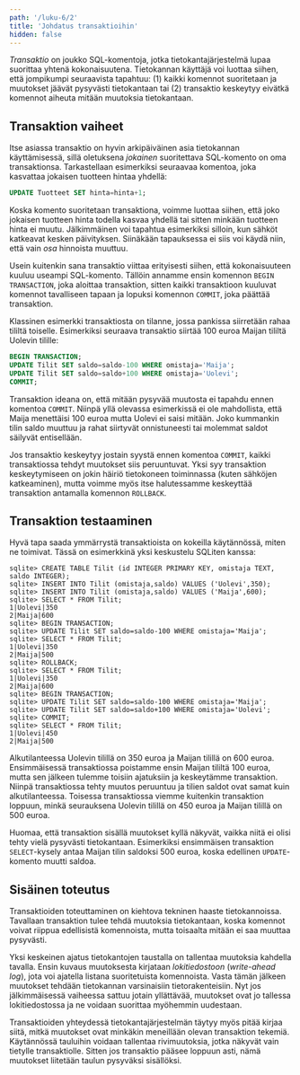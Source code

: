 ```yaml
---
path: '/luku-6/2'
title: 'Johdatus transaktioihin'
hidden: false
---
```


_Transaktio_ on joukko SQL-komentoja, jotka tietokantajärjestelmä
lupaa suorittaa yhtenä kokonaisuutena.
Tietokannan käyttäjä voi luottaa siihen,
että jompikumpi seuraavista tapahtuu:
(1) kaikki komennot suoritetaan ja muutokset jäävät
pysyvästi tietokantaan tai (2) transaktio keskeytyy
eivätkä komennot aiheuta mitään muutoksia tietokantaan.

## Transaktion vaiheet

Itse asiassa transaktio on hyvin arkipäiväinen asia
tietokannan käyttämisessä, sillä oletuksena _jokainen_ suoritettava
SQL-komento on oma transaktionsa.
Tarkastellaan esimerkiksi seuraavaa komentoa,
joka kasvattaa jokaisen tuotteen hintaa yhdellä:

```sql
UPDATE Tuotteet SET hinta=hinta+1;
```

Koska komento suoritetaan transaktiona,
voimme luottaa siihen, että joko jokaisen tuotteen hinta
todella kasvaa yhdellä tai sitten minkään tuotteen hinta ei muutu.
Jälkimmäinen voi tapahtua esimerkiksi silloin,
kun sähköt katkeavat kesken päivityksen.
Siinäkään tapauksessa ei siis voi käydä niin,
että vain _osa_ hinnoista muuttuu.

Usein kuitenkin sana transaktio viittaa erityisesti siihen,
että kokonaisuuteen kuuluu useampi SQL-komento.
Tällöin annamme ensin komennon `BEGIN TRANSACTION`,
joka aloittaa transaktion,
sitten kaikki transaktioon kuuluvat komennot
tavalliseen tapaan
ja lopuksi komennon `COMMIT`, joka päättää transaktion.

Klassinen esimerkki transaktiosta on tilanne,
jossa pankissa siirretään rahaa tililtä toiselle.
Esimerkiksi seuraava transaktio siirtää 100 euroa
Maijan tililtä Uolevin tilille:

```sql
BEGIN TRANSACTION;
UPDATE Tilit SET saldo=saldo-100 WHERE omistaja='Maija';
UPDATE Tilit SET saldo=saldo+100 WHERE omistaja='Uolevi';
COMMIT;
```

Transaktion ideana on, että mitään pysyvää muutosta ei
tapahdu ennen komentoa `COMMIT`.
Niinpä yllä olevassa esimerkissä ei ole mahdollista,
että Maija menettäisi 100 euroa mutta Uolevi ei saisi mitään.
Joko kummankin tilin saldo muuttuu ja rahat siirtyvät onnistuneesti
tai molemmat saldot säilyvät entisellään.

Jos transaktio keskeytyy jostain syystä ennen komentoa `COMMIT`,
kaikki transaktiossa tehdyt muutokset siis peruuntuvat.
Yksi syy transaktion keskeytymiseen on jokin häiriö tietokoneen
toiminnassa (kuten sähköjen katkeaminen),
mutta voimme myös itse halutessamme keskeyttää transaktion
antamalla komennon `ROLLBACK`.

## Transaktion testaaminen

Hyvä tapa saada ymmärrystä transaktioista on kokeilla käytännössä,
miten ne toimivat.
Tässä on esimerkkinä yksi keskustelu SQLiten kanssa:

```x
sqlite> CREATE TABLE Tilit (id INTEGER PRIMARY KEY, omistaja TEXT, saldo INTEGER);
sqlite> INSERT INTO Tilit (omistaja,saldo) VALUES ('Uolevi',350);
sqlite> INSERT INTO Tilit (omistaja,saldo) VALUES ('Maija',600);
sqlite> SELECT * FROM Tilit;
1|Uolevi|350
2|Maija|600
sqlite> BEGIN TRANSACTION;
sqlite> UPDATE Tilit SET saldo=saldo-100 WHERE omistaja='Maija';
sqlite> SELECT * FROM Tilit;
1|Uolevi|350
2|Maija|500
sqlite> ROLLBACK;
sqlite> SELECT * FROM Tilit;
1|Uolevi|350
2|Maija|600
sqlite> BEGIN TRANSACTION;
sqlite> UPDATE Tilit SET saldo=saldo-100 WHERE omistaja='Maija';
sqlite> UPDATE Tilit SET saldo=saldo+100 WHERE omistaja='Uolevi';
sqlite> COMMIT;
sqlite> SELECT * FROM Tilit;
1|Uolevi|450
2|Maija|500
```

Alkutilanteessa Uolevin tilillä on 350 euroa
ja Maijan tilillä on 600 euroa.
Ensimmäisessä transaktiossa poistamme ensin Maijan tililtä 100 euroa,
mutta sen jälkeen tulemme toisiin ajatuksiin ja keskeytämme transaktion.
Niinpä transaktiossa tehty muutos peruuntuu
ja tilien saldot ovat samat kuin alkutilanteessa.
Toisessa transaktiossa viemme kuitenkin transaktion loppuun,
minkä seurauksena Uolevin tilillä on 450 euroa
ja Maijan tilillä on 500 euroa.

Huomaa, että transaktion sisällä muutokset kyllä näkyvät,
vaikka niitä ei olisi tehty vielä pysyvästi tietokantaan.
Esimerkiksi ensimmäisen transaktion `SELECT`-kysely
antaa Maijan tilin saldoksi 500 euroa,
koska edellinen `UPDATE`-komento muutti saldoa.

## Sisäinen toteutus

Transaktioiden toteuttaminen on kiehtova tekninen haaste
tietokannoissa.
Tavallaan transaktion tulee tehdä muutoksia tietokantaan,
koska komennot voivat riippua edellisistä komennoista,
mutta toisaalta mitään ei saa muuttaa pysyvästi.

Yksi keskeinen ajatus tietokantojen taustalla on tallentaa
muutoksia kahdella tavalla.
Ensin kuvaus muutoksesta kirjataan _lokitiedostoon_
(_write-ahead log_), jota voi ajatella listana
suoritetuista komennoista.
Vasta tämän jälkeen
muutokset tehdään tietokannan varsinaisiin tietorakenteisiin.
Nyt jos jälkimmäisessä vaiheessa sattuu jotain yllättävää,
muutokset ovat jo tallessa lokitiedostossa ja ne voidaan
suorittaa myöhemmin uudestaan.

Transaktioiden yhteydessä tietokantajärjestelmän
täytyy myös pitää kirjaa siitä, mitkä muutokset ovat
minkäkin meneillään olevan transaktion tekemiä.
Käytännössä tauluihin voidaan tallentaa rivimuutoksia,
jotka näkyvät vain tietylle transaktiolle.
Sitten jos transaktio pääsee loppuun asti,
nämä muutokset liitetään taulun pysyväksi sisällöksi.
